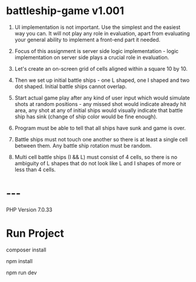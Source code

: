 # battleship-game v1.001

1) UI implementation is not important. Use the simplest and the easiest way you can. It will not play any role in evaluation, apart from evaluating your general ability to implement a front-end part it needed.

2) Focus of this assignment is server side logic implementation - logic implementation on server side plays a crucial role in evaluation.

3) Let's create an on-screen grid of cells aligned within a square 10 by 10. 

4) Then we set up initial battle ships - one L shaped, one I shaped and two dot shaped. Initial battle ships cannot overlap. 

5) Start actual game play after any kind of user input which would simulate shots at random positions - any missed shot would indicate already hit area, any shot at any of initial ships would visually indicate that battle ship has sink (change of ship color would be fine enough). 

6) Program must be able to tell that all ships have sunk and game is over.

7) Battle ships must not touch one another so there is at least a single cell between them. Any battle ship rotation must be random. 

8) Multi cell battle ships (I && L) must consist of 4 cells, so there is no ambiguity of L shapes that do not look like L and I shapes of more or less than 4 cells.

# ---

PHP Version 7.0.33

# Run Project
composer install

npm install

npm run dev